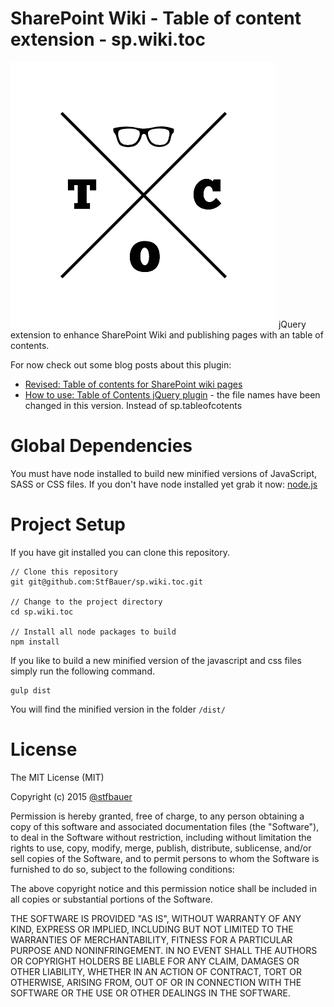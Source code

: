 # SharePoint Wiki - Table of content extension - sp.wiki.toc
![SharePoint Table of Contents](sp.wikitoc.png) jQuery extension to enhance SharePoint Wiki and publishing pages with an table of contents.

For now check out some blog posts about this plugin:

* [Revised: Table of contents for SharePoint wiki pages](http://www.n8d.at/blog/revised-table-of-contents-for-wiki-pages/)
* [How to use: Table of Contents jQuery plugin](http://www.n8d.at/blog/how-to-use-table-of-content-jquery-plugin/) - the file names have been changed in this version. Instead of sp.tableofcotents

# Global Dependencies
You must have node installed to build new minified versions of JavaScript, SASS or CSS files. 
If you don't have node installed yet grab it now: [node.js
](https://nodejs.org/en/)

# Project Setup
If you have git installed you can clone this repository.

```
// Clone this repository
git git@github.com:StfBauer/sp.wiki.toc.git

// Change to the project directory
cd sp.wiki.toc

// Install all node packages to build
npm install
```

If you like to build a new minified version of the javascript and css files simply run the following command.
```
gulp dist
```
You will find the minified version in the folder ```/dist/```

# License
The MIT License (MIT)

Copyright (c) 2015 [@stfbauer](http://twitter.com/stfbauer)

Permission is hereby granted, free of charge, to any person obtaining a copy of this software and associated documentation files (the "Software"), to deal in the Software without restriction, including without limitation the rights to use, copy, modify, merge, publish, distribute, sublicense, and/or sell copies of the Software, and to permit persons to whom the Software is furnished to do so, subject to the following conditions:

The above copyright notice and this permission notice shall be included in all copies or substantial portions of the Software.

THE SOFTWARE IS PROVIDED "AS IS", WITHOUT WARRANTY OF ANY KIND, EXPRESS OR IMPLIED, INCLUDING BUT NOT LIMITED TO THE WARRANTIES OF MERCHANTABILITY, FITNESS FOR A PARTICULAR PURPOSE AND NONINFRINGEMENT. IN NO EVENT SHALL THE AUTHORS OR COPYRIGHT HOLDERS BE LIABLE FOR ANY CLAIM, DAMAGES OR OTHER LIABILITY, WHETHER IN AN ACTION OF CONTRACT, TORT OR OTHERWISE, ARISING FROM, OUT OF OR IN CONNECTION WITH THE SOFTWARE OR THE USE OR OTHER DEALINGS IN THE SOFTWARE.

